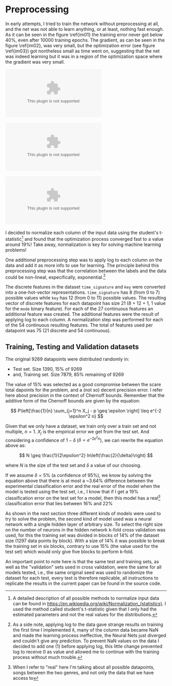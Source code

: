 # Preprocessing #

In early attempts, I tried to train the network without preprocessing at all, and the net
was not able to learn anything, or at least, nothing fast enough. As it can be seen in the
figure \ref{im01} the training error never got below 40%, even after 10000 training
epochs. The gradient, as can be seen in the figure \ref{im02}, was very small, but the
optimization error (see figure \ref{im03}) got nontheless small as time went on,
suggesting that the net was indeed learning but it was in a region of the optimization
space where the gradient was very small.

![Training and test errors don't really seem to be improving at all\label{im01}](imgs/im01.eps)

![The gradient of training the NN shows how it is actually learning, but very slowly\label{im02}](imgs/im02.eps)

![The optimization/training error decreases with time, but it is painfully slow\label{im03}](imgs/im03.eps)

I decided to normalize each column of the input data using the student's
t-statistic[^statwiki] and found that the optimization process converged fast to a value
around 19%! Take away, normalization is key for solving machine learning problems!

[^statwiki]: A detailed description of all possible methods to normalize input data can be
  found in <https://en.wikipedia.org/wiki/Normalization_(statistics)>. I used the method
  called student's t-statistic given that I only had the estimated parameters and not the
  real values for the distributions.

One additional preprocessing step was to apply log to each column on the data and add it
as more info to use for learning. The principle behind this preprocessing step was that
the correlation between the labels and the data could be non-lineal, especifically,
exponential.[^sidenote]

<!--I need to note that this preprocessing step didn't seem to had added any more
information for the nns to learn-->

[^sidenote]: As a side note, applying log to the data gave strange results on training the
  first time I implemented it, many of the column data became NaN and made the learning
  process ineffective, the Neural Nets just diverged and couldn't give any prediction. To
  prevent NaN values on the data I decided to add one ($1$) before applying log, this
  little change prevented log to receive 0 as value and allowed me to continue with the
  training process without much trouble.

The discrete features in the dataset `time_signature` and `key` were converted into a
one-hot-vector representations. `time_signature` has 8 (from 0 to 7) possible values while
`key` has 12 (from 0 to 11) possible values. The resulting vector of discrete features for
each datapoint has size 21 (8 + 12 + 1, 1 value for the `mode` binary feature). For each
of the 27 continuous features an additional feature was created. The additional features
were the result of applying log to each column. A normalization step was performed for
each of the 54 continuous resulting features. The total of features used per datapoint
was 75 (21 discrete and 54 continuous).

## Training, Testing and Validation datasets ##

The original 9269 datapoints were distributed randomly in:

- Test set. Size 1390, 15% of 9269
- and, Training set. Size 7879, 85% remaining of 9269

The value of 15% was selected as a good compromise between the scare total dapoints for
the problem, and a (not so) decent precision error. <!--TODO: what the heck I meant here?-->
I refer here about precision in the
context of Chernoff bounds. Remember that the additive form of the Chernoff bounds are
given by the equation:

$$ P\left[\frac{1}{n} \sum_{j=1}^n X_j - p \geq \epsilon \right] \leq e^{-2 \epsilon^2 n} $$

Given that we only have a dataset, we train only over a train set and not multiple, $n=1$.
$X_j$ is the empirical error we get from the test set. And considering a confidence
of $1-\delta$ ($\delta = e^{-2 \epsilon^2 n}$), we can rewrite the equation above as:

$$ N \geq \frac{1}{2\epsilon^2} ln\left(\frac{2}{\delta}\right) $$

where $N$ is the size of the test set and $\delta$ a value of our choosing.

If we assume $\delta = 5\%$ (a confidence of 95%), we know by solving the equation above
that there is at most a ~3.64% difference between the experimental classification error
and the real error of the model when the model is tested using the test set, i.e., I know
that if I get a 19% classification error on the test set for a model, then this model has
a real[^realdata] classification error that lies between 16% and 22%

[^realdata]: When I refer to "real" here I'm talking about all possible datapoints, songs
  between the two genres, and not only the data that we have access to

As shown in the next section three different kinds of models were used to try to solve
the problem, the second kind of model used was a neural network with a single hidden layer
of arbitrary size. To select the right size on the number of neurons in the hidden network
k-fold cross validation was used, for this the training set was divided in blocks of 14%
of the dataset size (1297 data points by block). With a size of 14% it was possible to
break the training set in six blocks, contrary to use 15% (the value used for the test
set) which would only give five blocks to perform k-fold.

An important point to note here is that the same test and training sets, as well as the
"validation" sets used in cross validation, were the same for all models tested, i.e., the
same original seed was used to randomize the dataset for each test, every test is
therefore replicable, all instructions to replicate the results in the current paper can
be found in the source code.

<!-- vim:set filetype=markdown.pandoc : -->
